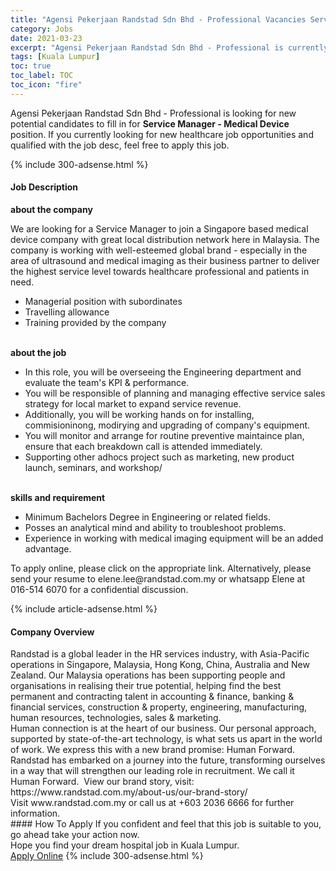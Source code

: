 ```yaml
---
title: "Agensi Pekerjaan Randstad Sdn Bhd - Professional Vacancies Service Manager - Medical Device" 
category: Jobs 
date: 2021-03-23 
excerpt: "Agensi Pekerjaan Randstad Sdn Bhd - Professional is currently looking for suitable person to fill in the Service Manager - Medical Device which positioned at Kuala Lumpur" 
tags: [Kuala Lumpur] 
toc: true 
toc_label: TOC 
toc_icon: "fire" 
--- 
```


<p>Agensi Pekerjaan Randstad Sdn Bhd - Professional is looking for new potential candidates to fill in for <b>Service Manager - Medical Device</b> position. If you currently looking for new healthcare job opportunities and qualified with the job desc, feel free to apply this job.
</p>{% include 300-adsense.html %} 
<div><div><h4>Job Description</h4></div><div><div><span><div><p><strong>about the company</strong></p><p>We are looking for a Service Manager to join a Singapore based medical device company with great local distribution network here in Malaysia. The company is working with well-esteemed global brand - especially in the area of ultrasound and medical imaging as their business partner to deliver the highest service level towards healthcare professional and patients in need.</p><ul><li>Managerial position with subordinates</li><li>Travelling allowance</li><li>Training provided by the company</li></ul><p><br><strong>about the job</strong></p><ul><li>In this role, you will be overseeing the Engineering department and evaluate the team's KPI &amp; performance.</li><li>You will be responsible of planning and managing effective service sales strategy for local market to expand service revenue.</li><li>Additionally, you will be working hands on for installing, commisioninong, modirying and upgrading of company's equipment.</li><li>You will monitor and arrange for routine preventive maintaince plan, ensure that each breakdown call is attended immediately.</li><li>Supporting other adhocs project such as marketing, new product launch, seminars, and workshop/</li></ul><p><br><strong>skills and requirement</strong></p><ul><li>Minimum Bachelors Degree in Engineering or related fields.</li><li>Posses an analytical mind and ability to troubleshoot problems.</li><li>Experience in working with medical imaging equipment will be an added advantage.</li></ul><p>To apply online, please click on the appropriate link. Alternatively, please send your resume to elene.lee@randstad.com.my or whatsapp Elene at 016-514 6070 for a confidential discussion.</p></div></span></div></div></div> 
{% include article-adsense.html %} 
<div><div><h4>Company Overview</h4></div><div><div><span><div><div>
<div>
<div>
			Randstad is a global leader in the HR services industry, with Asia-Pacific operations in Singapore, Malaysia, Hong Kong, China, Australia and New Zealand. Our Malaysia operations has been supporting people and organisations in realising their true potential, helping find the best permanent and contracting talent in accounting &amp; finance, banking &amp; financial services, construction &amp; property, engineering, manufacturing, human resources, technologies, sales &amp; marketing.</div>
<div>
			Human connection is at the heart of our business. Our personal approach, supported by state-of-the-art technology, is what sets us apart in the world of work. We express this with a new brand promise: Human Forward.</div>
<div>
			Randstad has embarked on a journey into the future, transforming ourselves in a way that will strengthen our leading role in recruitment. We call it Human Forward.&#160; View our brand story, visit:&#160; https://www.randstad.com.my/about-us/our-brand-story/</div>
<div>
			Visit www.randstad.com.my or call us at&#160;+603 2036 6666 for further information.</div>
</div>
</div></div></span></div></div></div> 
#### How To Apply 
If you confident and feel that this job is suitable to you, go ahead take your action now. <br/> 
Hope you find your dream hospital job in Kuala Lumpur. <br/> 
<a href="https://www.jobstreet.com.my/en/job/service-manager-medical-device-4514373?jobId=jobstreet-my-job-4514373" class="btn btn--warning" target="_blank" rel="nofollow noopenner">Apply Online</a> 
{% include 300-adsense.html %} 